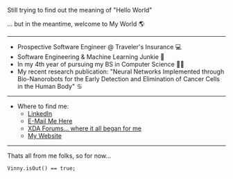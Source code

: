 Still trying to find out the meaning of "Hello World"

... but in the meantime, welcome to My World 🌎

-----------------------------------------------------

* Prospective Software Engineer @ Traveler's Insurance 💻
* Software Engineering & Machine Learning Junkie 🤖
* In my 4th year of pursuing my BS in Computer Science 👨‍🎓
* My recent research publication: "Neural Networks Implemented through Bio-Nanorobots for the Early Detection and Elimination of Cancer Cells in the Human Body" ♋

-----------------------------------------------------

* Where to find me:
  - <a href="https://www.linkedin.com/in/vincenzodaria/">LinkedIn</a>
  - <a href="mailto:vincenzo.daria01@gmail.com">E-Mail Me Here</a>
  - <a href="https://forum.xda-developers.com/m/vin_001.7779995/">XDA Forums... where it all began for me</a>
  - <a href="https://vincenzodaria.com/">My Website</a>
-------------------------------------------------------------
Thats all from me folks, so for now...
```
Vinny.isOut() == true;
```


